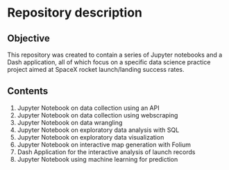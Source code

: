# Repository description

## Objective

This repository was created to contain a series of Jupyter notebooks and a Dash application, all of which focus on a specific data science practice project aimed at SpaceX rocket launch/landing success rates.

## Contents

1. Jupyter Notebook on data collection using an API
2. Jupyter Notebook on data collection using webscraping
3. Jupyter Notebook on data wrangling
4. Jupyter Notebook on exploratory data analysis with SQL
5. Jupyter Notebook on exploratory data visualization
6. Jupyter Notebook on interactive map generation with Folium
7. Dash Application for the interactive analysis of launch records
8. Jupyter Notebook using machine learning for prediction
